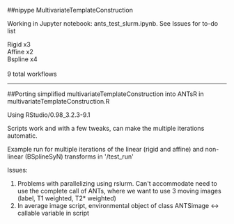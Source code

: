 ##nipype MultivariateTemplateConstruction

Working in Jupyter notebook: ants_test_slurm.ipynb. See Issues for to-do list

Rigid x3 <br />
Affine x2 <br />
Bspline x4 <br />
 <br />
9 total workflows

-------------------------------

##Porting simplified multivariateTemplateConstruction into ANTsR in multivariateTemplateConstruction.R

Using RStudio/0.98_3.2.3-9.1

Scripts work and with a few tweaks, can make the multiple iterations automatic.

Example run for multiple iterations of the linear (rigid and affine) and non-linear (BSplineSyN) transforms in '/test_run'

Issues:

1. Problems with parallelizing using rslurm. Can't accommodate need to use the complete call of ANTs, where we want to use 3 moving images (label, T1 weighted, T2* weighted)
2. In average image script, environmental object of class ANTSimage <-> callable variable in script